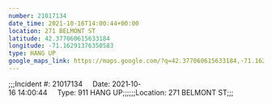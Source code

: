 ```yaml
---
number: 21017134
date_time: 2021-10-16T14:00:44+00:00
location: 271 BELMONT ST
latitude: 42.377060615633184
longitude: -71.16291376350583
type: HANG UP
google_maps_link: https://maps.google.com/?q=42.377060615633184,-71.16291376350583
---
```


;;;Incident #: 21017134     Date: 2021‐10‐16 14:00:44     Type: 911 HANG UP;;;;;;Location: 271 BELMONT ST;;;
